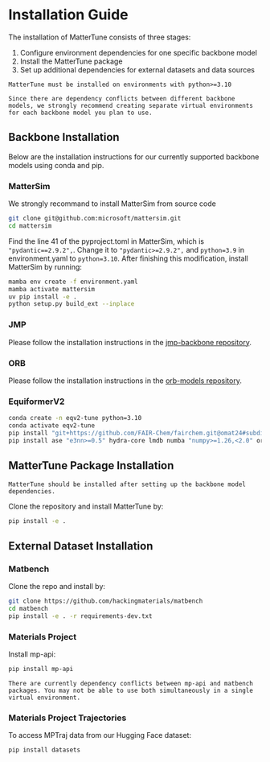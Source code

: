 # Installation Guide

The installation of MatterTune consists of three stages:

1. Configure environment dependencies for one specific backbone model
2. Install the MatterTune package
3. Set up additional dependencies for external datasets and data sources

```{warning}
MatterTune must be installed on environments with python>=3.10
```

```{warning}
Since there are dependency conflicts between different backbone models, we strongly recommend creating separate virtual environments for each backbone model you plan to use.
```

## Backbone Installation

Below are the installation instructions for our currently supported backbone models using conda and pip.

<!-- ### M3GNet

```bash
conda create -n matgl-tune python=3.10 -y
pip install matgl
pip install torch==2.2.1+cu121 -f https://download.pytorch.org/whl/torch_stable.html
pip uninstall dgl
pip install dgl -f https://data.dgl.ai/wheels/torch-2.2/cu121/repo.html
pip install dglgo -f https://data.dgl.ai/wheels-test/repo.html
```

```{note}
Manual installation of `torch` and `dgl` packages after `matgl` installation is required to enable GPU acceleration for training.
``` -->

### MatterSim

We strongly recommand to install MatterSim from source code

```bash
git clone git@github.com:microsoft/mattersim.git
cd mattersim
```

Find the line 41 of the pyproject.toml in MatterSim, which is ```"pydantic==2.9.2",```. Change it to ```"pydantic>=2.9.2",``` and ```python=3.9``` in environment.yaml to ```python=3.10```. After finishing this modification, install MatterSim by running:

```bash
mamba env create -f environment.yaml
mamba activate mattersim
uv pip install -e .
python setup.py build_ext --inplace
```

### JMP

Please follow the installation instructions in the [jmp-backbone repository](https://github.com/nimashoghi/jmp-backbone/blob/lingyu-grad/README.md).

### ORB

Please follow the installation instructions in the [orb-models repository](https://github.com/orbital-materials/orb-models).

### EquiformerV2

```bash
conda create -n eqv2-tune python=3.10
conda activate eqv2-tune
pip install "git+https://github.com/FAIR-Chem/fairchem.git@omat24#subdirectory=packages/fairchem-core" --no-deps
pip install ase "e3nn>=0.5" hydra-core lmdb numba "numpy>=1.26,<2.0" orjson "pymatgen>=2023.10.3" submitit tensorboard "torch==2.5.0" wandb torch_geometric h5py netcdf4 opt-einsum spglib
```

## MatterTune Package Installation

```{important}
MatterTune should be installed after setting up the backbone model dependencies.
```

Clone the repository and install MatterTune by:

```bash
pip install -e .
```

## External Dataset Installation

### Matbench

Clone the repo and install by:
```bash
git clone https://github.com/hackingmaterials/matbench
cd matbench
pip install -e . -r requirements-dev.txt
```

### Materials Project

Install mp-api:
```bash
pip install mp-api
```

```{note}
There are currently dependency conflicts between mp-api and matbench packages. You may not be able to use both simultaneously in a single virtual environment.
```

### Materials Project Trajectories

To access MPTraj data from our Hugging Face dataset:
```bash
pip install datasets
```
